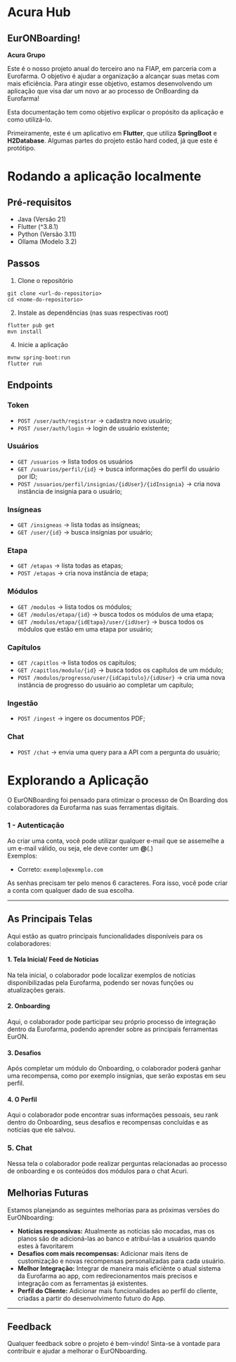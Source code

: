 # Acura Hub

## EurONBoarding! 
**Acura Grupo**

Este é o nosso projeto anual do terceiro ano na FIAP, em parceria com a Eurofarma. O objetivo é ajudar a organização a alcançar suas metas com mais eficiência. Para atingir esse objetivo, estamos desenvolvendo um aplicação que visa dar um novo ar ao processo de OnBoarding da Eurofarma!

Esta documentação tem como objetivo explicar o propósito da aplicação e como utilizá-lo.

Primeiramente, este é um aplicativo em **Flutter**, que utiliza **SpringBoot** e **H2Database**. Algumas partes do projeto estão hard coded, já que este é protótipo.

# Rodando a aplicação localmente

## Pré-requisitos
- Java (Versão 21)
- Flutter (^3.8.1)
- Python (Versão 3.11)
- Ollama (Modelo 3.2)

## Passos
1. Clone o repositório
```
git clone <url-do-repositorio>
cd <nome-do-repositorio>
```
2. Instale as dependências (nas suas respectivas root)
```
flutter pub get
mvn install
```
4. Inicie a aplicação
```
mvnw spring-boot:run
flutter run
```

## Endpoints

### Token
- `POST /user/auth/registrar` → cadastra novo usuário;
- `POST /user/auth/login` → login de usuário existente;

### Usuários
- `GET /usuarios` → lista todos os usuários
- `GET /usuarios/perfil/{id}` → busca informações do perfil do usuário por ID;
- `POST /usuarios/perfil/insignias/{idUser}/{idInsignia}` → cria nova instância de insignia para o usuário;

### Insígneas
- `GET /insigneas` → lista todas as insígneas;
- `GET /user/{id}` → busca insígnias por usuário;

### Etapa
- `GET /etapas` → lista todas as etapas;
- `POST /etapas` → cria nova instância de etapa;

### Módulos
- `GET /modulos` → lista todos os módulos;
- `GET /modulos/etapa/{id}` → busca todos os módulos de uma etapa;
- `GET /modulos/etapa/{idEtapa}/user/{idUser}` → busca todos os módulos que estão em uma etapa por usuário;

### Capítulos
- `GET /capitlos` → lista todos os capitulos;
- `GET /capitlos/modulo/{id}` → busca todos os capítulos de um módulo;
- `POST /modulos/progresso/user/{idCapitulo}/{idUser}` → cria uma nova instância de progresso do usuário ao completar um capítulo;

### Ingestão
- `POST /ingest` → ingere os documentos PDF;

### Chat
- `POST /chat` → envia uma query para a API com a pergunta do usuário;

# Explorando a Aplicação

O EurONBoarding foi pensado para otimizar o processo de On Boarding dos colaboradores da Eurofarma nas suas ferramentas digitais.

### 1 - Autenticação
Ao criar uma conta, você pode utilizar qualquer e-mail que se assemelhe a um e-mail válido, ou seja, ele deve conter um **@**(.)  
Exemplos:
- Correto: `exemplo@exemplo.com`

As senhas precisam ter pelo menos 6 caracteres. Fora isso, você pode criar a conta com qualquer dado de sua escolha.

---

## As Principais Telas

Aqui estão as quatro principais funcionalidades disponíveis para os colaboradores:

#### 1. Tela Inicial/ Feed de Notícias
Na tela inicial, o colaborador pode localizar exemplos de notícias disponibilizadas pela Eurofarma, podendo ser novas funções ou atualizações gerais.

#### 2. Onboarding
Aqui, o colaborador pode participar seu próprio processo de integração dentro da Eurofarma, podendo aprender sobre as principais ferramentas EurON.

#### 3. Desafios
Após completar um módulo do Onboarding, o colaborador poderá ganhar uma recompensa, como por exemplo insignias, que serão expostas em seu perfil.

#### 4. O Perfil
Aqui o colaborador pode encontrar suas informações pessoais, seu rank dentro do Onboarding, seus desafios e recompensas concluídas e as notícias que ele salvou.

### 5. Chat
Nessa tela o colaborador pode realizar perguntas relacionadas ao processo de onboarding e os conteúdos dos módulos para o chat Acuri.


## Melhorias Futuras

Estamos planejando as seguintes melhorias para as próximas versões do EurONboarding:

- **Notícias responsívas:** Atualmente as notícias são mocadas, mas os planos são de adicioná-las ao banco e atribuí-las a usuários quando estes à favoritarem
- **Desafios com mais recompensas:** Adicionar mais itens de customização e novas recompensas personalizadas para cada usuário.
- **Melhor Integração:** Integrar de maneira mais eficiênte o atual sistema da Eurofarma ao app, com redirecionamentos mais precisos e integração com as ferramentas já existentes.
- **Perfil do Cliente:** Adicionar mais funcionalidades ao perfil do cliente, criadas a partir do desenvolvimento futuro do App.

---

## Feedback

Qualquer feedback sobre o projeto é bem-vindo! Sinta-se à vontade para contribuir e ajudar a melhorar o EurONboarding.
